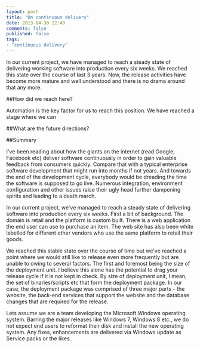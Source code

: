 ```yaml
---
layout: post
title: "On continuous delivery"
date: 2013-04-30 22:40
comments: false
published: false
tags:
- "continuous delivery"
---
```


In our current project, we have managed to reach a steady state of delivering working software into production every six weeks. We reached this state over the course of last 3 years. Now, the release activities have become more mature and well understood and there is no drama around that any more.
<!-- more -->
##How did we reach here?

Automation is the key factor for us to reach this position. We have reached a stage where we can

##What are the future directions?

##Summary


I've been reading about how the giants on the internet (read Google, Facebook etc) deliver software continuously in order to gain valuable feedback from consumers quickly. Compare that with a typical enterprise software development that might run into months if not years. And towards the end of the development cycle, everybody would be dreading the time the software is supposed to go live. Numerous integration, environment configuration and other issues raise their ugly head further dampening spirits and leading to a death march.
<!-- more -->
In our current project, we've managed to reach a steady state of delivering software into production every six weeks. First a bit of background. The domain is retail and the platform is custom built. There is a web application the end user can use to purchase an item. The web site has also been white labelled for different other vendors who use the same platform to retail their goods.

We reached this stable state over the course of time but we've reached a point where we would still like to release even more frequently but are unable to owing to several factors. The first and foremost being the size of the deployment unit. I believe this alone has the potential to drag your release cycle if it is not kept in check. By size of deployment unit, I mean, the set of binaries/scripts etc that form the deployment package. In our case, the deployment package was comprised of three major parts - the website, the back-end services that support the website and the database changes that are required for the release.



Lets assume we are a team developing the Microsoft Windows operating system. Barring the major releases like Windows 7, Windows 8 etc., we do not expect end users to reformat their disk and install the new operating system. Any fixes, enhancements are delivered via Windows update as Service packs or the likes.
